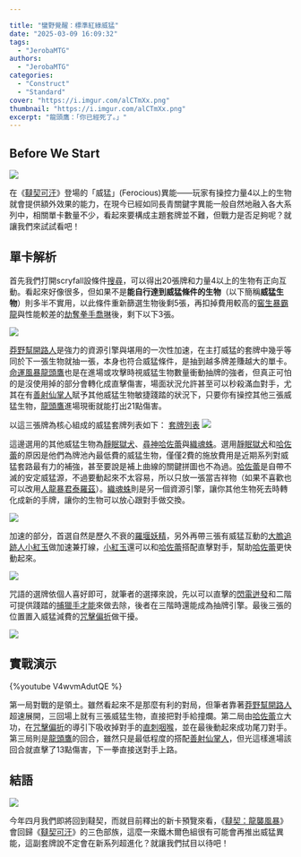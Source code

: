 ```yaml
---

title: "蠻野覺醒：標準紅綠威猛"
date: "2025-03-09 16:09:32"
tags:
  - "JerobaMTG"
authors:
  - "JerobaMTG"
categories:
  - "Construct"
  - "Standard"
cover: "https://i.imgur.com/alCTmXx.png"
thumbnail: "https://i.imgur.com/alCTmXx.png"
excerpt: "龍頭鷹：「你已經死了。」"
---
```


## Before We Start

![](https://i.imgur.com/alCTmXx.png)

在《[韃契可汗](https://scryfall.com/sets/ktk)》登場的「威猛」(Ferocious)異能——玩家有操控力量4以上的生物就會提供額外效果的能力，在現今已經如同長青關鍵字異能一般自然地融入各大系列中，相關單卡數量不少，看起來要構成主題套牌並不難，但戰力是否足夠呢？就讓我們來試試看吧！

## 單卡解析

首先我們打開scryfall設條件[搜尋](https://scryfall.com/search?as=grid&order=name&q=%28oracle%3Apower+oracle%3A4+oracle%3Agreater%29+commander%3ARG+%28game%3Apaper%29+legal%3Astandard)，可以得出20張牌和力量4以上的生物有正向互動。看起來好像很多，但如果不是**能自行達到威猛條件的生物**（以下簡稱**威猛生物**）則多半不實用，以此條件重新篩選生物後剩5張，再扣掉費用較高的[窖生暴霸龍](https://scryfall.com/card/big/20/vaultborn-tyrant)與性能較差的[劫奪拳手喬琳](https://scryfall.com/card/otj/210/jolene-plundering-pugilist)後，剩下以下3張。

![](https://i.imgur.com/9WyXwJB.png)

[莽野幫開路人](https://scryfall.com/card/otj/173/outcaster-trailblazer)是強力的資源引擎與堪用的一次性加速，在主打威猛的套牌中幾乎等同於下一張生物就抽一張，本身也符合威猛條件，是抽到越多牌差賺越大的單卡。[命運風暴龍頭鷹](https://scryfall.com/card/blb/132/dragonhawk-fates-tempest)也是在進場或攻擊時視威猛生物數量衝動抽牌的強者，但真正可怕的是沒使用掉的部分會轉化成直擊傷害，場面狀況允許甚至可以秒殺滿血對手，尤其在有[善射仙掌人](https://scryfall.com/card/otj/199/cactusfolk-sureshot)賦予其他威猛生物敏捷踐踏的狀況下，只要你有操控其他三張威猛生物，[龍頭鷹](https://scryfall.com/card/blb/132/dragonhawk-fates-tempest)進場現衝就能打出21點傷害。

以這三張牌為核心組成的威猛套牌列表如下：
[套牌列表](https://www.mtggoldfish.com/deck/6961735#paper)
![](https://i.imgur.com/3RsggGh.png)


這邊選用的其他威猛生物為[靜眠獄犬](https://scryfall.com/card/fdn/94/slumbering-cerberus)、[尋神哈佐蕾](https://scryfall.com/card/dft/133/hazoret-godseeker)與[織魂蛛](https://scryfall.com/card/fdn/112/spinner-of-souls)。選用[靜眠獄犬](https://scryfall.com/card/fdn/94/slumbering-cerberus)和[哈佐蕾](https://scryfall.com/card/dft/133/hazoret-godseeker)的原因是他們為牌池內最低費的威猛生物，僅僅2費的施放費用是近期系列對威猛套路最有力的補強，甚至要說是補上曲線的關鍵拼圖也不為過。[哈佐蕾](https://scryfall.com/card/dft/133/hazoret-godseeker)是自帶不滅的安定威猛源，不過要動起來不太容易，所以只放一張當吉祥物（如果不喜歡也可以改用[人龍暴君泰羅茲](https://scryfall.com/card/dft/149/tyrox-saurid-tyrant)）。[織魂蛛](https://scryfall.com/card/fdn/112/spinner-of-souls)則是另一個資源引擎，讓你其他生物死去時轉化成新的手牌，讓你的生物可以放心跟對手做交換。

![](https://i.imgur.com/Qz3dNSb.png)

加速的部分，首選自然是歷久不衰的[羅堰妖精](https://scryfall.com/card/fdn/227/llanowar-elves)，另外再帶三張有威猛互動的[大膽追跡人小紅玉](https://scryfall.com/card/fdn/245/ruby-daring-tracker)做加速兼打線，[小紅玉](https://scryfall.com/card/fdn/245/ruby-daring-tracker)還可以和[哈佐蕾](https://scryfall.com/card/dft/133/hazoret-godseeker)搭配直擊對手，幫助[哈佐蕾](https://scryfall.com/card/dft/133/hazoret-godseeker)更快動起來。

![](https://i.meee.com.tw/W30Vubr.png)

咒語的選牌依個人喜好即可，就筆者的選擇來說，先以可以直擊的[閃電迸發](https://scryfall.com/card/fdn/192/burst-lightning)和二階可提供踐踏的[捕獵手才能](https://scryfall.com/card/blb/179/hunters-talent)來做去除，後者在三階時還能成為抽牌引擎。最後三張的位置置入威猛減費的[咒擊偏折](https://scryfall.com/card/fdn/619/bolt-bend)做干擾。

![](https://i.imgur.com/x1uI4dv.png)

## 實戰演示

{%youtube V4wvmAdutQE %}

第一局對戰的是領土。雖然看起來不是那麼有利的對局，但筆者靠著[莽野幫開路人](https://scryfall.com/card/otj/173/outcaster-trailblazer)超速展開，三回場上就有三張威猛生物，直接把對手給撞爛。第二局由[哈佐蕾](https://scryfall.com/card/dft/133/hazoret-godseeker)立大功，在[咒擊偏折](https://scryfall.com/card/fdn/619/bolt-bend)的導引下吸收掉對手的[直刺咽喉](https://scryfall.com/card/bro/102/go-for-the-throat)，並在最後動起來成功尾刀對手。第三局則是[龍頭鷹](https://scryfall.com/card/blb/132/dragonhawk-fates-tempest)的回合，雖然只是最低程度的搭配[善射仙掌人](https://scryfall.com/card/otj/199/cactusfolk-sureshot)，但光這樣進場該回合就直擊了13點傷害，下一拳直接送對手上路。


## 結語

![](https://i.imgur.com/mew7Vvv.png)

今年四月我們即將回到韃契，而就目前釋出的新卡預覽來看，《[韃契：龍襲風暴](https://scryfall.com/search?as=grid&order=name&q=%28game%3Apaper%29+set%3Atdm)》會回歸《[韃契可汗](https://scryfall.com/sets/ktk?as=grid&order=set)》的三色部族，這麼一來鐵木爾色組很有可能會再推出威猛異能，這副套牌說不定會在新系列超進化？就讓我們拭目以待吧！
